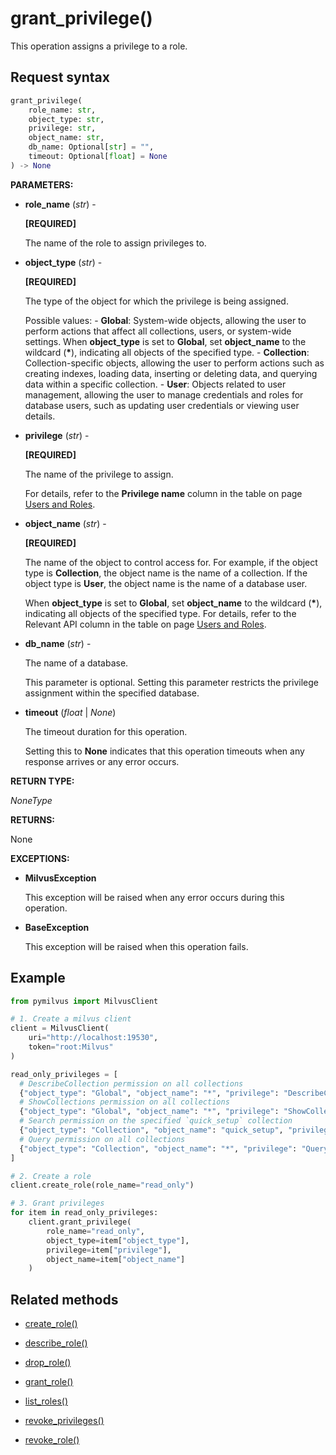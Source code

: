 # grant_privilege()

This operation assigns a privilege to a role.

## Request syntax

```python
grant_privilege(
    role_name: str,
    object_type: str,
    privilege: str,
    object_name: str,
    db_name: Optional[str] = "",
    timeout: Optional[float] = None
) -> None
```

**PARAMETERS:**

- **role_name** (*str*) -

    **[REQUIRED]**

    The name of the role to assign privileges to.

- **object_type** (*str*) -

    **[REQUIRED]**

    The type of the object for which the privilege is being assigned.

    Possible values:
      - __Global__: System-wide objects, allowing the user to perform actions that affect all collections, users, or system-wide settings. When __object_type__ is set to __Global__, set __object_name__ to the wildcard (__*__), indicating all objects of the specified type.
      - __Collection__: Collection-specific objects, allowing the user to perform actions such as creating indexes, loading data, inserting or deleting data, and querying data within a specific collection.
      - __User__: Objects related to user management, allowing the user to manage credentials and roles for database users, such as updating user credentials or viewing user details.

- **privilege** (*str*) -

    **[REQUIRED]**

    The name of the privilege to assign. 

    For details, refer to the **Privilege name** column in the table on page [Users and Roles](https://milvus.io/docs/users_and_roles.md).

- **object_name** (*str*) - 

    **[REQUIRED]**

    The name of the object to control access for. For example, if the object type is __Collection__, the object name is the name of a collection. If the object type is __User__, the object name is the name of a database user.

    When __object_type__ is set to __Global__, set __object_name__ to the wildcard (__*__), indicating all objects of the specified type. For details, refer to the Relevant API column in the table on page [Users and Roles](https://milvus.io/docs/users_and_roles.md).

- **db_name** (*str*) -

    The name of a database. 

    This parameter is optional. Setting this parameter restricts the privilege assignment within the specified database.

- **timeout** (*float* | *None*)  

    The timeout duration for this operation. 

    Setting this to **None** indicates that this operation timeouts when any response arrives or any error occurs.

**RETURN TYPE:**

*NoneType*

**RETURNS:**

None

**EXCEPTIONS:**

- **MilvusException**

    This exception will be raised when any error occurs during this operation.

- **BaseException**

    This exception will be raised when this operation fails.

## Example

```python
from pymilvus import MilvusClient

# 1. Create a milvus client
client = MilvusClient(
    uri="http://localhost:19530",
    token="root:Milvus"
)

read_only_privileges = [
  # DescribeCollection permission on all collections
  {"object_type": "Global", "object_name": "*", "privilege": "DescribeCollection"},
  # ShowCollections permission on all collections
  {"object_type": "Global", "object_name": "*", "privilege": "ShowCollections"},
  # Search permission on the specified `quick_setup` collection
  {"object_type": "Collection", "object_name": "quick_setup", "privilege": "Search"},
  # Query permission on all collections
  {"object_type": "Collection", "object_name": "*", "privilege": "Query"}
]

# 2. Create a role
client.create_role(role_name="read_only")

# 3. Grant privileges
for item in read_only_privileges:
    client.grant_privilege(
        role_name="read_only",
        object_type=item["object_type"],
        privilege=item["privilege"],
        object_name=item["object_name"]
    )
```

## Related methods

- [create_role()](create_role.md)

- [describe_role()](describe_role.md)

- [drop_role()](drop_role.md)

- [grant_role()](grant_role.md)

- [list_roles()](list_roles.md)

- [revoke_privileges()](revoke_privileges.md)

- [revoke_role()](revoke_role.md)

